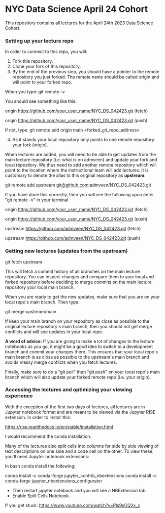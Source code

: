 # NYC Data Science April 24 Cohort


This repository contains all lectures for the April 24th 2023 Data Science Cohort.

### Setting up your lecture repo

In order to connect to this repo, you will:

1. Fork this repository.
2. Clone your fork of this repository.
3. By the end of the previous step, you should have a pointer to the remote repository you just forked. The remote name should be called origin and will point to your forked repo.

When you type: git remote -v

You should see something like this:

origin  https://github.com/your_user_name/NYC_DS_042423.git (fetch)

origin  https://github.com/your_user_name/NYC_DS_042423.git (push)

If not, type: git remote add origin main <forked_git_repo_address>

4. As it stands your local repository only points to one remote repository: your fork (origin).

When lectures are added, you will need to be able to get updates from the main lecture repository (i.e. what is on admveen) and update your fork and local repository. We thus need to add another remote repository which will point to the location where the instructional team will add lectures. It is customary to denote the alias to this original repository as **upstream**.

git remote add upstream git@github.com:admveen/NYC_DS_042423.git

If you have done this correctly, then you will see the following upon enter "git remote -v" in your terminal


origin  https://github.com/your_user_name/NYC_DS_042423.git (fetch)

origin  https://github.com/your_user_name/NYC_DS_042423.git (push)

upstream  https://github.com/admveen/NYC_DS_042423.git (fetch)

upstream  https://github.com/admveen/NYC_DS_042423.git (push)

### Getting new lectures (updates from the upstream)

git fetch upstream 

This will fetch a commit history of all branches on the main lecture repository. You can inspect changes and compare them to your local and forked repository before deciding to merge commits on the main lecture repository your local main branch.

When you are ready to get the new updates, make sure that you are on your local repo's main branch. Then type:

git merge upstream/main

If keep your main branch on your repository as close as possible to the original lecture repository's main branch, then you should not get merge conflicts and will see updates in your local repo.

**A word of advice:** If you are going to make a lot of changes to the lecture notebooks as you go, it might be a good idea to switch to a development branch and commit your changes there. This ensures that your local repo's main branch is as close as possible to the upstream's main branch and avoids messy merge conflicts when you fetch lectures.

Finally, make sure to do a "git pull" then "git push" on your local repo's main branch which will also update your forked remote repo (i.e. your origin).


### Accessing the lectures and optimizing your viewing experience

With the exception of the first two days of lectures, all lectures are in Jupyter notebook format and are meant to be viewed via the Jupyter RISE extension. In order to install this:

https://rise.readthedocs.io/en/stable/installation.html

I would recommend the conda installation.

Many of the lectures also split cells into columns for side by side viewing of text descriptions on one side and a code cell on the other. To view these, you'll need Jupyter notebook extensions:

In bash conda install the following:

conda install -c conda-forge jupyter_contrib_nbextensions
conda install -c conda-forge jupyter_nbextensions_configurator

- Then restart jupyter notebook and you will see a NBExtension tab. 
- Enable Split Cells Notebook.

If you get stuck: https://www.youtube.com/watch?v=Pls9sOQ2x_s
